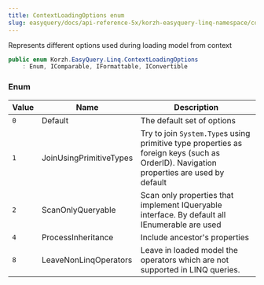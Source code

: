 ```yaml
---
title: ContextLoadingOptions enum
slug: easyquery/docs/api-reference-5x/korzh-easyquery-linq-namespace/contextloadingoptions-enum
---
```



Represents different options used during loading model from context
```csharp
public enum Korzh.EasyQuery.Linq.ContextLoadingOptions
    : Enum, IComparable, IFormattable, IConvertible

```

### Enum

| Value | Name | Description | 
| --- | --- | --- | 
| `0` | Default | The default set of options | 
| `1` | JoinUsingPrimitiveTypes | Try to join `System.Type`s using primitive type properties as foreign keys (such as OrderID). Navigation properties are used by default | 
| `2` | ScanOnlyQueryable | Scan only properties that implement IQueryable interface. By default all IEnumerable are used | 
| `4` | ProcessInheritance | Include ancestor's properties | 
| `8` | LeaveNonLinqOperators | Leave in loaded model the operators which are not supported in LINQ queries. |